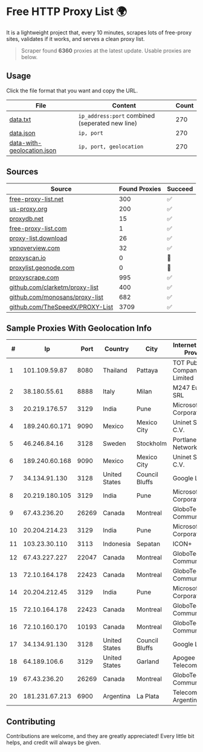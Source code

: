 
# Free HTTP Proxy List 🌍

It is a lightweight project that, every 10 minutes, scrapes lots of free-proxy sites, validates if it works, and serves a clean proxy list.


> Scraper found **6360** proxies at the latest update. Usable proxies are below.

## Usage

Click the file format that you want and copy the URL.


|File|Content|Count|
|----|-------|-----|
|[data.txt](https://raw.githubusercontent.com/themiralay/Proxy-List-World/master/data.txt)|`ip_address:port` combined (seperated new line)|270|
|[data.json](https://raw.githubusercontent.com/themiralay/Proxy-List-World/master/data.json)|`ip, port`|270|
|[data-with-geolocation.json](https://raw.githubusercontent.com/themiralay/Proxy-List-World/master/data-with-geolocation.json)|`ip, port, geolocation`|270|

## Sources

|Source|Found Proxies|Succeed|
|------|-------------|-------|
|[free-proxy-list.net](https://free-proxy-list.net)|300|✅|
|[us-proxy.org](https://www.us-proxy.org)|200|✅|
|[proxydb.net](http://proxydb.net)|15|✅|
|[free-proxy-list.com](https://free-proxy-list.com/?page=&port=&type%5B%5D=http&type%5B%5D=https&up_time=0&search=Search)|1|✅|
|[proxy-list.download](https://www.proxy-list.download/HTTP)|26|✅|
|[vpnoverview.com](https://vpnoverview.com/privacy/anonymous-browsing/free-proxy-servers)|32|✅|
|[proxyscan.io](https://www.proxyscan.io)|0|🚫|
|[proxylist.geonode.com](https://proxylist.geonode.com/api/proxy-list?limit=300&page=1&sort_by=lastChecked&sort_type=desc&protocols=http,https)|0|🚫|
|[proxyscrape.com](https://api.proxyscrape.com/v2/?request=displayproxies&protocol=http&timeout=10000&country=all&ssl=all&anonymity=all)|995|✅|
|[github.com/clarketm/proxy-list](https://raw.githubusercontent.com/clarketm/proxy-list/master/proxy-list-raw.txt)|400|✅|
|[github.com/monosans/proxy-list](https://raw.githubusercontent.com/monosans/proxy-list/main/proxies/http.txt)|682|✅|
|[github.com/TheSpeedX/PROXY-List](https://raw.githubusercontent.com/TheSpeedX/PROXY-List/master/http.txt)|3709|✅|


## Sample Proxies With Geolocation Info

|#|Ip|Port|Country|City|Internet Service Provider|
|-|--|----|-------|----|-------------------------|
|1|101.109.59.87|8080|Thailand|Pattaya|TOT Public Company Limited|
|2|38.180.55.61|8888|Italy|Milan|M247 Europe SRL|
|3|20.219.176.57|3129|India|Pune|Microsoft Corporation|
|4|189.240.60.171|9090|Mexico|Mexico City|Uninet S.A. de C.V.|
|5|46.246.84.16|3128|Sweden|Stockholm|Portlane Network|
|6|189.240.60.168|9090|Mexico|Mexico City|Uninet S.A. de C.V.|
|7|34.134.91.130|3128|United States|Council Bluffs|Google LLC|
|8|20.219.180.105|3129|India|Pune|Microsoft Corporation|
|9|67.43.236.20|26269|Canada|Montreal|GloboTech Communications|
|10|20.204.214.23|3129|India|Pune|Microsoft Corporation|
|11|103.23.30.110|3113|Indonesia|Sepatan|ICON+|
|12|67.43.227.227|22047|Canada|Montreal|GloboTech Communications|
|13|72.10.164.178|22423|Canada|Montreal|GloboTech Communications|
|14|20.204.212.45|3129|India|Pune|Microsoft Corporation|
|15|72.10.164.178|22423|Canada|Montreal|GloboTech Communications|
|16|72.10.160.170|10193|Canada|Montreal|GloboTech Communications|
|17|34.134.91.130|3128|United States|Council Bluffs|Google LLC|
|18|64.189.106.6|3129|United States|Garland|Apogee Telecom Inc.|
|19|67.43.236.20|26269|Canada|Montreal|GloboTech Communications|
|20|181.231.67.213|6900|Argentina|La Plata|Telecom Argentina S.A.|



## Contributing

Contributions are welcome, and they are greatly appreciated! Every
little bit helps, and credit will always be given.


